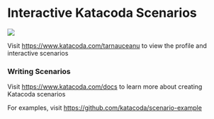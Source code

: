 # Interactive Katacoda Scenarios

[![](http://shields.katacoda.com/katacoda/tarnauceanu/count.svg)](https://www.katacoda.com/tarnauceanu "Get your profile on Katacoda.com")

Visit https://www.katacoda.com/tarnauceanu to view the profile and interactive scenarios

### Writing Scenarios
Visit https://www.katacoda.com/docs to learn more about creating Katacoda scenarios

For examples, visit https://github.com/katacoda/scenario-example
